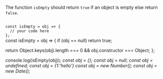 The function `isEmpty` should return `true` if an object is empty else return `false`.

<codeblock language="javascript" type="exercise" testMode="multipleInput">
<code>
const isEmpty = obj => {
  // your code here
};
</code>

<solution>
const isEmpty = obj => {
  if (obj == null) return true;
  
  return Object.keys(obj).length === 0 && obj.constructor === Object;
};
</solution>

<testcases>
<caller>
console.log(isEmpty(obj));
</caller>
<testcase>
<i>
const obj = {};
</i>
</testcase>
<testcase>
<i>
const obj = null;
</i>
</testcase>
<testcase>
<i>
const obj = undefined;
</i>
</testcase>
<testcase>
<i>
const obj = {1:'hello'}
</i>
</testcase>
<testcase>
<i>
const obj = new Number();
</i>
</testcase>
<testcase>
<i>
const obj = new Date();
</i>
</testcase>
</testcases>
</codeblock>